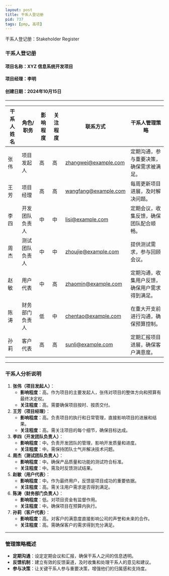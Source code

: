 ```yaml
---
layout: post
title: 干系人登记册
pid: 737
tags: [pmp, 高项]
---
```


干系人登记册：Stakeholder Register

### **干系人登记册**

#### **项目名称**：XYZ 信息系统开发项目

#### **项目经理**：李明

#### **创建日期**：2024年10月15日

------

| **干系人姓名** | **角色/职务**  | **影响程度** | **关注程度** | **联系方式**         | **干系人管理策略**                             |
| -------------- | -------------- | ------------ | ------------ | -------------------- | ---------------------------------------------- |
| 张伟           | 项目发起人     | 高           | 高           | zhangwei@example.com | 定期沟通，参与重要决策，确保需求被满足。       |
| 王芳           | 项目经理       | 高           | 高           | wangfang@example.com | 每周更新项目进展，及时解决问题。               |
| 李四           | 开发团队负责人 | 中           | 中           | lisi@example.com     | 定期会议，收集反馈，确保团队配合顺畅。         |
| 周杰           | 测试团队负责人 | 中           | 中           | zhoujie@example.com  | 提供测试需求，参与回顾会议。                   |
| 赵敏           | 用户代表       | 中           | 高           | zhaomin@example.com  | 定期沟通，收集用户反馈，确保用户需求得到满足。 |
| 陈涛           | 财务部门负责人 | 低           | 中           | chentao@example.com  | 在重大开支前进行沟通，确保预算控制。           |
| 孙莉           | 客户代表       | 高           | 高           | sunli@example.com    | 定期汇报项目进展，确保客户满意度。             |

------

### **干系人分析说明**

1. **张伟（项目发起人）**：
   - **影响程度**：高。作为项目的主要发起人，张伟对项目的整体方向和预算有最终决定权。
   - **关注程度**：高。需要确保项目按时、按质交付。
2. **王芳（项目经理）**：
   - **影响程度**：高。负责项目的执行和日常管理，直接影响项目的进展和结果。
   - **关注程度**：高。需关注项目的每个细节，确保目标达成。
3. **李四（开发团队负责人）**：
   - **影响程度**：中。负责开发团队的管理，影响开发质量和进度。
   - **关注程度**：中。需保持团队士气并解决技术问题。
4. **周杰（测试团队负责人）**：
   - **影响程度**：中。确保产品质量和功能的测试符合标准。
   - **关注程度**：中。需及时反馈测试结果。
5. **赵敏（用户代表）**：
   - **影响程度**：中。作为最终用户，反馈是项目成功的重要依据。
   - **关注程度**：高。需关注用户需求是否得到满足。
6. **陈涛（财务部门负责人）**：
   - **影响程度**：低。对项目资金有监督作用。
   - **关注程度**：中。确保项目在预算内执行。
7. **孙莉（客户代表）**：
   - **影响程度**：高。对客户的满意度直接影响公司的声誉和未来的合作。
   - **关注程度**：高。需确保客户的需求得到充分满足。

------

### **管理策略概述**

- **定期沟通**：设定定期会议和汇报，确保干系人之间的信息透明。
- **反馈机制**：建立有效的反馈渠道，及时收集和处理干系人的意见和建议。
- **参与决策**：让关键干系人参与重要决策，增强他们的归属感和支持度。

